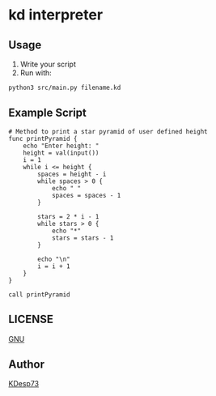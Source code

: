 # kd interpreter

## Usage

1. Write your script
2. Run with: 

```sh
python3 src/main.py filename.kd
```

## Example Script

```
# Method to print a star pyramid of user defined height
func printPyramid {
    echo "Enter height: "
    height = val(input())
    i = 1
    while i <= height {
        spaces = height - i
        while spaces > 0 {
            echo " "
            spaces = spaces - 1
        }

        stars = 2 * i - 1
        while stars > 0 {
            echo "*"
            stars = stars - 1
        }

        echo "\n"
        i = i + 1
    }
}

call printPyramid
```

## LICENSE

[GNU](./LICENSE)

## Author

[KDesp73](https://github.com/KDesp73)

